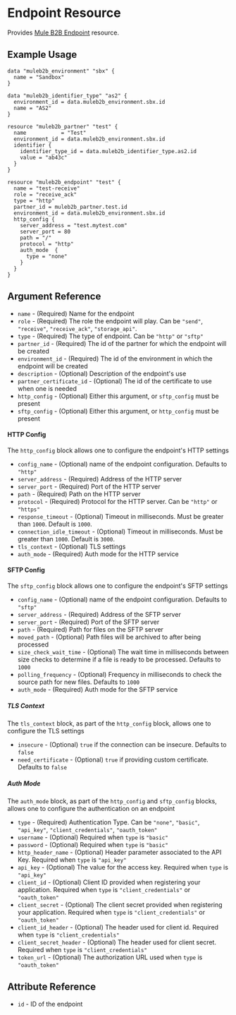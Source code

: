 # Endpoint Resource

Provides [Mule B2B Endpoint][1] resource. 

## Example Usage

```hcl
data "muleb2b_environment" "sbx" {
  name = "Sandbox"
}

data "muleb2b_identifier_type" "as2" {
  environment_id = data.muleb2b_environment.sbx.id
  name = "AS2"
}

resource "muleb2b_partner" "test" {
  name           = "Test"
  environment_id = data.muleb2b_environment.sbx.id
  identifier {
    identifier_type_id = data.muleb2b_identifier_type.as2.id
    value = "ab43c"
  }
}

resource "muleb2b_endpoint" "test" {
  name = "test-receive"
  role = "receive_ack"
  type = "http"
  partner_id = muleb2b_partner.test.id
  environment_id = data.muleb2b_environment.sbx.id
  http_config {
    server_address = "test.mytest.com"
    server_port = 80
    path = "/"
    protocol = "http"
    auth_mode  {
      type = "none"
    }
  }
}
```

## Argument Reference

* `name` - (Required) Name for the endpoint
* `role` - (Required) The role the endpoint will play. Can be `"send"`, `"receive"`, `"receive_ack"`, `"storage_api"`.
* `type` - (Required) The type of endpoint. Can be `"http"` or `"sftp"`
* `partner_id` - (Required) The id of the partner for which the endpoint will be created
* `environment_id` - (Required) The id of the environment in which the endpoint will be created
* `description` - (Optional) Description of the endpoint's use
* `partner_certificate_id` - (Optional) The id of the certificate to use when one is needed
* `http_config` - (Optional) Either this argument, or `sftp_config` must be present
* `sftp_config` - (Optional) Either this argument, or `http_config` must be present

#### HTTP Config
The `http_config` block allows one to configure the endpoint's HTTP settings

* `config_name` - (Optional) name of the endpoint configuration. Defaults to `"http"`
* `server_address` - (Required) Address of the HTTP server
* `server_port` - (Required) Port of the HTTP server
* `path` - (Required) Path on the HTTP server
* `protocol` - (Required) Protocol for the HTTP server. Can be `"http"` or `"https"`
* `response_timeout` - (Optional) Timeout in milliseconds. Must be greater than `1000`. Default is `1000`.
* `connection_idle_timeout` - (Optional) Timeout in milliseconds. Must be greater than `1000`. Default is `3000`.
* `tls_context` - (Optional) TLS settings
* `auth_mode` - (Required) Auth mode for the HTTP service

#### SFTP Config
The `sftp_config` block allows one to configure the endpoint's SFTP settings

* `config_name` - (Optional) name of the endpoint configuration. Defaults to `"sftp"`
* `server_address` - (Required) Address of the SFTP server
* `server_port` - (Required) Port of the SFTP server
* `path` - (Required) Path for files on the SFTP server
* `moved_path` - (Optional) Path files will be archived to after being processed
* `size_check_wait_time` - (Optional) The wait time in milliseconds between size checks to determine if a file is ready to be processed. Defaults to `1000`
* `polling_frequency` - (Optional) Frequency in milliseconds to check the source path for new files. Defaults to `1000`
* `auth_mode` - (Required) Auth mode for the SFTP service

##### TLS Context
The `tls_context` block, as part of the `http_config` block, allows one to configure the TLS settings 
* `insecure` - (Optional)  `true` if the connection can be insecure. Defaults to `false`
* `need_certificate` - (Optional) `true` if providing custom certificate. Defaults to `false` 

##### Auth Mode
The `auth_mode` block, as part of the `http_config` and `sftp_config` blocks, allows one to configure the authentication on an endpoint
* `type` - (Required) Authentication Type. Can be `"none"`, `"basic"`, `"api_key"`, `"client_credentials"`, `"oauth_token"`
* `username` - (Optional) Required when `type` is `"basic"`
* `password` - (Optional) Required when `type` is `"basic"`
* `http_header_name` - (Optional) Header parameter associated to the API Key. Required when `type` is `"api_key"`
* `api_key` - (Optional) The value for the access key. Required when `type` is `"api_key"`
* `client_id` - (Optional) Client ID provided when registering your application. Required when `type` is `"client_credentials"` or `"oauth_token"` 
* `client_secret` - (Optional) The client secret provided when registering your application. Required when `type` is `"client_credentials"` or `"oauth_token"`
* `client_id_header` - (Optional) The header used for client id. Required when `type` is `"client_credentials"` 
* `client_secret_header` - (Optional) The header used for client secret. Required when `type` is `"client_credentials"`
* `token_url` - (Optional) The authorization URL used when `type` is `"oauth_token"`

## Attribute Reference

* `id` - ID of the endpoint

[1]: https://docs.mulesoft.com/partner-manager/2.0/endpoints